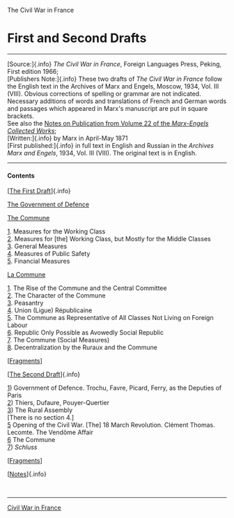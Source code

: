 The Civil War in France

# First and Second Drafts

------------------------------------------------------------------------

[Source:]{.info} *The Civil War in France*, Foreign Languages Press,
Peking, First edition 1966;\
[Publishers Note:]{.info} These two drafts of *The Civil War in France*
follow the English text in the Archives of Marx and Engels, Moscow,
1934, Vol. III (VIII). Obvious corrections of spelling or grammar are
not indicated. Necessary additions of words and translations of French
and German words and passages which appeared in Marx\'s manuscript are
put in square brackets.\
See also the [Notes on Publication from Volume 22 of the *Marx-Engels
Collected Works*](../publication-notes.htm#a3);\
[Written:]{.info} by Marx in April-May 1871\
[First published:]{.info} in full text in English and Russian in the
*Archives Marx and Engels*, 1934, Vol. III (VIII). The original text is
in English.

------------------------------------------------------------------------

#### Contents

[[The First Draft](ch01.htm#D1s1)]{.info}

[The Government of Defence](ch01.htm#D1s1)

[The Commune](ch01.htm#D1s2)

[1](ch01.htm#D1s2i). Measures for the Working Class\
[2](ch01.htm#D1s2ii). Measures for \[the\] Working Class, but Mostly for
the Middle Classes\
[3](ch01.htm#D1s2iii). General Measures\
[4](ch01.htm#D1s2iv). Measures of Public Safety\
[5](ch01.htm#D1s2v). Financial Measures

[La Commune](ch01.htm#D1s3)

[1](ch01.htm#D1s3i). The Rise of the Commune and the Central Committee\
[2](ch01.htm#D1s3ii). The Character of the Commune\
[3](ch01.htm#D1s3iii). Peasantry\
[4](ch01.htm#D1s3iv). Union (Ligue) Républicaine\
[5](ch01.htm#D1s3v). The Commune as Representative of All Classes Not
Living on Foreign Labour\
[6](ch01.htm#D1s3vi). Republic Only Possible as Avowedly Social
Republic\
[7](ch01.htm#D1s3vii). The Commune (Social Measures)\
[8](ch01.htm#D1s3viii). Decentralization by the Ruraux and the Commune

\[[Fragments](ch01.htm#D1s4)\]

[[The Second Draft](ch02.htm#D2s1)]{.info}

[1](ch02.htm#D2s1)) Government of Defence. Trochu, Favre, Picard, Ferry,
as the Deputies of Paris\
[2](ch02.htm#D2s2)) Thiers, Dufaure, Pouyer-Quertier\
[3](ch02.htm#D2s3)) The Rural Assembly\
\[There is no section 4.\]\
[5](ch02.htm#D2s5) Opening of the Civil War. \[The\] 18 March
Revolution. Clément Thomas. Lecomte. The Vendôme Affair\
[6](ch02.htm#D2s6) The Commune\
[7](ch02.htm#D2s7)) *Schluss*

\[[Fragments](ch02.htm#D2s8)\]

[[Notes](notes.htm)]{.info}

 

------------------------------------------------------------------------

[Civil War in France](../index.htm)
